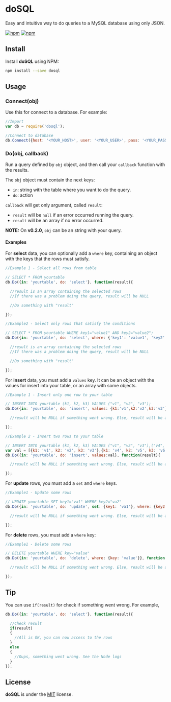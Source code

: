 # doSQL

Easy and intuitive way to do queries to a MySQL database using only JSON.

[![npm](https://img.shields.io/npm/v/dosql.svg?style=flat-square)](https://www.npmjs.com/package/dosql)
[![npm](https://img.shields.io/npm/dt/dosql.svg?style=flat-square)](https://www.npmjs.com/package/dosql)

## Install

Install **doSQL** using NPM:

```sh
npm install --save dosql
```

## Usage

### Connect(obj)

Use this for connect to a database. For example:

```javascript
//Import
var db = require('dosql');

//Connect to database
db.Connect({host: '<YOUR_HOST>', user: '<YOUR_USER>', pass: '<YOUR_PASS>', db: '<YOUR_DATABASE>'});
```


### Do(obj, callback)

Run a query defined by `obj` object, and then call your `callback` function with the results.

The `obj` object must contain the next keys:

- `in`: string with the table where you want to do the query.
- `do`: action

`callback` will get only argument, called `result`:

- `result` will be `null` if an error occurred running the query.
- `result` will be an array if no error occurred.

**NOTE:** On **v0.2.0**, `obj` can be an string with your query.

#### Examples

For **select** data, you can optionally add a `where` key, containing an object with the keys that the rows must satisfy.

```javascript
//Example 1 - Select all rows from table

// SELECT * FROM yourtable
db.Do({in: 'yourtable', do: 'select'}, function(result){

  //result is an array containing the selected rows
  //If there was a problem doing the query, result will be NULL    

  //Do something with "result"

});
```

```javascript
//Example2 - Select only rows that satisfy the conditions

// SELECT * FROM yourtable WHERE key1="value1" AND key2="value2";
db.Do({in: 'yourtable', do: 'select', where: {'key1': 'value1', 'key2': 'value2'}}, function(result){

  //result is an array containing the selected rows
  //If there was a problem doing the query, result will be NULL    

  //Do something with "result"

});
```

For **insert** data, you must add a `values` key. It can be an object with the values for insert into your table, or an array with some objects.

```javascript
//Example 1 - Insert only one row to your table

// INSERT INTO yourtable (k1, k2, k3) VALUES ("v1", "v2", "v3");
db.Do({in: 'yourtable', do: 'insert', values: {k1:'v1',k2:'v2',k3:'v3'}}, function(result){

  //result will be NULL if something went wrong. Else, result will be an empty array

});
```

```javascript
//Example 2 - Insert two rows to your table

// INSERT INTO yourtable (k1, k2, k3) VALUES ("v1", "v2", "v3"),("v4", "v5", "v6");
var val = [{k1: 'v1', k2: 'v2', k3: 'v3'},{k1: 'v4', k2: 'v5', k3: 'v6'}];
db.Do({in: 'yourtable', do: 'insert', values:val}, function(result){

  //result will be NULL if something went wrong. Else, result will be an empty array

});
```

For **update** rows, you must add a `set` and `where` keys.

```javascript
//Example1 - Update some rows

// UPDATE yourtable SET key1="va1" WHERE key2="va2"
db.Do({in: 'yourtable', do: 'update', set: {key1: 'va1'}, where: {key2: 'va2'}}, function(result){

  //result will be NULL if something went wrong. Else, result will be an empty array

});
```

For **delete** rows, you must add a `where` key:

```javascript
//Example1 - Delete some rows

// DELETE yourtable WHERE key="value"
db.Do({in: 'yourtable', do: 'delete', where: {key: 'value'}}, function(result){

  //result will be NULL if something went wrong. Else, result will be an empty array

});
```

## Tip

You can use `if(result)` for check if something went wrong. For example,

```javascript
db.Do({in: 'yourtable', do: 'select'}, function(result){

  //Check result
  if(result)
  {
    //All is OK, you can now access to the rows
  }
  else
  {
    //Oups, something went wrong. See the Node logs
  }
});
```

## License

**doSQL** is under the [MIT](LICENSE) license.
